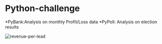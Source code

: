 # Python-challenge

*PyBank:Analysis on monthly Profit/Loss data
*PyPoll: Analysis on election results

![revenue-per-lead](https://user-images.githubusercontent.com/117343047/212153647-cf28bfc3-5b6e-4692-9578-8e2f0e6f4120.png)
